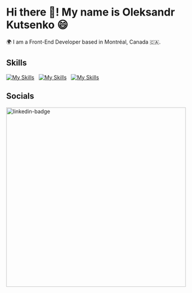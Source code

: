 # Hi there 👋! My name is Oleksandr Kutsenko 😄

🌍 I am a Front-End Developer based in Montréal, Canada 🇨🇦.

## Skills

[![My Skills](https://skillicons.dev/icons?i=html,css)](https://skillicons.dev) &nbsp; [![My Skills](https://skillicons.dev/icons?i=js,ts)](https://skillicons.dev) &nbsp; [![My Skills](https://skillicons.dev/icons?i=react,redux)](https://skillicons.dev) 

## Socials 

<a href="https://www.linkedin.com/in/oleksandrkucenko/"><img width="480" alt="linkedin-badge" src="https://github.com/Alexandr-gw/Alexandr-gw/assets/22914743/3d7075f7-9c6a-41f0-bb34-ee7890fd1778"></a>
